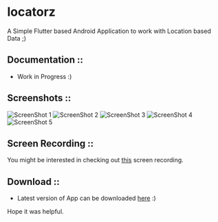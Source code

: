 # locatorz

A Simple Flutter based Android Application to work with Location based Data ;)

## Documentation ::

  - Work in Progress :)
  
## Screenshots :: 

  ![ScreenShot 1](https://github.com/itzmeanjan/locatorz/blob/master/Screenshot_20190324-222334.png)
  ![ScreenShot 2](https://github.com/itzmeanjan/locatorz/blob/master/Screenshot_20190324-222349.png)
  ![ScreenShot 3](https://github.com/itzmeanjan/locatorz/blob/master/Screenshot_20190324-222400.png)
  ![ScreenShot 4](https://github.com/itzmeanjan/locatorz/blob/master/Screenshot_20190331-221646.png)
  ![ScreenShot 5](https://github.com/itzmeanjan/locatorz/blob/master/Screenshot_20190324-222432.png)
  
  
## Screen Recording ::
   You might be interested in checking out [this](https://github.com/itzmeanjan/locatorz/blob/master/recording.mp4) screen recording.

## Download ::

  - Latest version of App can be downloaded [here](https://github.com/itzmeanjan/locatorz/blob/master/locatorz.apk) :)


Hope it was helpful.
